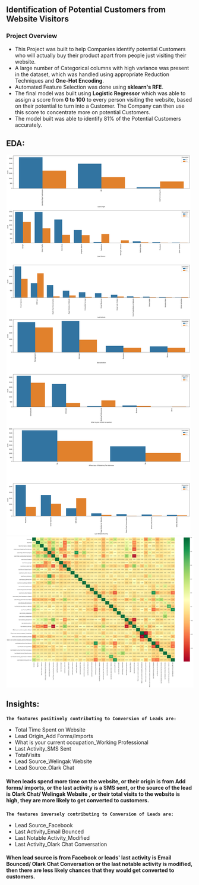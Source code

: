 ## Identification of Potential Customers from Website Visitors
### Project Overview
- This Project was built to help Companies identify potential Customers who will actually buy their product apart from people just visiting their website.
- A large number of Categorical columns with high variance was present in the dataset, which was handled using appropriate Reduction Techniques and **One-Hot Encoding**.
- Automated Feature Selection was done using **sklearn's RFE**.
- The final model was built using **Logistic Regressor** which was able to assign a score from **0 to 100** to every person visiting the website, based on their potential to turn into a Customer. The Company can then use this score to concentrate more on potential Customers.
- The model built was able to identify 81% of the Potential Customers accurately.

## EDA:
![customer](/images/eda.jpg)
![heatmap](/images/heatmap.jpg)
## Insights:
**`The features positively contributing to Conversion of Leads are:`**
- Total Time Spent on Website
- Lead Origin_Add Forms/Imports
- What is your current occupation_Working Professional
- Last Activity_SMS Sent
- TotalVisits
- Lead Source_Welingak Website
- Lead Source_Olark Chat

#### When leads spend more time on the website, or their origin is from Add forms/ imports, or the last activity is a SMS sent, or the source of the lead is Olark Chat/ Welingak Website , or their total visits to the website is high, they are more likely to get converted to customers.

**`The features inversely contributing to Conversion of Leads are:`**
- Lead Source_Facebook
- Last Activity_Email Bounced
- Last Notable Activity_Modified
- Last Activity_Olark Chat Conversation


#### When lead source is from Facebook or leads' last activity is Email Bounced/ Olark Chat Conversation or the last notable activity is modified, then there are less likely chances that they would get converted to customers.

